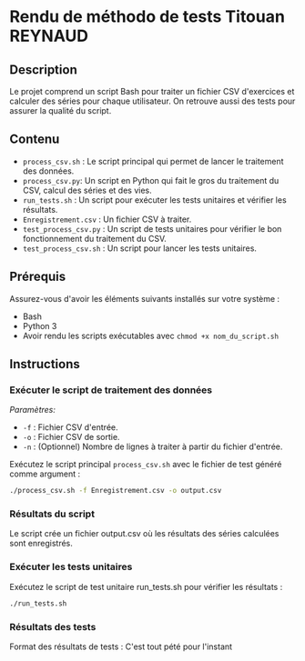 # Rendu de méthodo de tests Titouan REYNAUD

## Description

Le projet comprend un script Bash pour traiter un fichier CSV d'exercices et calculer des séries pour chaque utilisateur. On retrouve aussi des tests pour assurer la qualité du script.

## Contenu

- `process_csv.sh` : Le script principal qui permet de lancer le traitement des données.
- `process_csv.py`: Un script en Python qui fait le gros du traitement du CSV, calcul des séries et des vies.
- `run_tests.sh` : Un script pour exécuter les tests unitaires et vérifier les résultats.
- `Enregistrement.csv` : Un fichier CSV à traiter.
- `test_process_csv.py` : Un script de tests unitaires pour vérifier le bon fonctionnement du traitement du CSV.
- `test_process_csv.sh` : Un script pour lancer les tests unitaires.

## Prérequis

Assurez-vous d'avoir les éléments suivants installés sur votre système :

- Bash
- Python 3
- Avoir rendu les scripts exécutables avec `chmod +x nom_du_script.sh`

## Instructions

### Exécuter le script de traitement des données

*Paramètres:*
- `-f` : Fichier CSV d'entrée.
- `-o` : Fichier CSV de sortie.
- `-n` : (Optionnel) Nombre de lignes à traiter à partir du fichier d'entrée.

Exécutez le script principal `process_csv.sh` avec le fichier de test généré comme argument :

```bash
./process_csv.sh -f Enregistrement.csv -o output.csv
```
### Résultats du script
Le script crée un fichier output.csv où les résultats des séries calculées sont enregistrés.

### Exécuter les tests unitaires
Exécutez le script de test unitaire run_tests.sh pour vérifier les résultats :
```bash
./run_tests.sh
```

### Résultats des tests
Format des résultats de tests :
C'est tout pété pour l'instant
